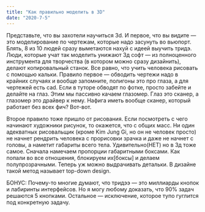 ```yaml
---
title: "Как правильно моделить в 3D"
date: "2020-7-5"
---
```


Представьте, что вы захотели научиться 3d. И первое, что вы видите  — это моделирование по чертежам, которые надо засунуть во вьюпорт. Блять, 8 из 10 людей сразу выметаются нахуй с идеей выучить тридэ. Люди, которые учат так моделить унижают 3д софт — из полноценного инструмента для творчества (в котором можно сразу дизайнить), делают копировальный станок. Все равно, что учить человека рисовать с помощью кальки. Правило первое — обводить чертежи надо в крайних случаях и вообще запомните, полигоны это про глаза, а для чертежей есть cad. Если в туторе обводят по фотке, просто забейте и делайте на глаз. Этим мы пассивно качаем глазомер. Глаз это сканер, а глазомер это драйвер к нему. Нафига иметь вообще сканер, который работает без всех фич? Вот-вот.

Второе правило тоже пришло от рисования. Если посмотреть с чего начинают художники рисунок, то окажется, что с общих масс. Ни один адекватных рисовальщик (кроме Kim Jung Gi, но он не человек просто) не начнет рендрить человека с прорисовки зрачка и даже не начнет с головы, а наметит габариты всего тела. Удивительно(НЕТ) но в 3д тоже самое. Сначала намечаем пропорции габаритными боксами. Как попали во все отношения, блокируем их[боксы] и делаем полупрозрачными. Теперь уж можно выдрачивать детальки. В дизайне такой метод называет top-down design.

БОНУС: Почему-то многие думают, что тридээ  — это миллиарды кнопок и лабиринты интерфейсов. Но я могу любому доказать, что 90% задач решаются 5 кнопками. Остальное — исключение, которое тупо гуглится под конкретную задачу.